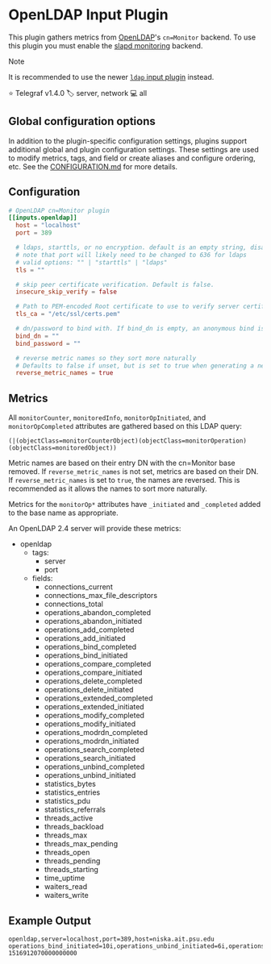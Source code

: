 # OpenLDAP Input Plugin

This plugin gathers metrics from [OpenLDAP][openldap]'s `cn=Monitor` backend.
To use this plugin you must enable the [slapd monitoring][slapd_docs] backend.

> [!NOTE]
> It is recommended to use the newer [`ldap` input plugin][ldap_plugin] instead.

⭐ Telegraf v1.4.0
🏷️ server, network
💻 all

[openldap]: https://www.openldap.org/
[slapd_docs]: https://www.openldap.org/devel/admin/monitoringslapd.html
[ldap_plugin]: /plugins/inputs/ldap/README.md

## Global configuration options <!-- @/docs/includes/plugin_config.md -->

In addition to the plugin-specific configuration settings, plugins support
additional global and plugin configuration settings. These settings are used to
modify metrics, tags, and field or create aliases and configure ordering, etc.
See the [CONFIGURATION.md][CONFIGURATION.md] for more details.

[CONFIGURATION.md]: ../../../docs/CONFIGURATION.md#plugins

## Configuration

```toml @sample.conf
# OpenLDAP cn=Monitor plugin
[[inputs.openldap]]
  host = "localhost"
  port = 389

  # ldaps, starttls, or no encryption. default is an empty string, disabling all encryption.
  # note that port will likely need to be changed to 636 for ldaps
  # valid options: "" | "starttls" | "ldaps"
  tls = ""

  # skip peer certificate verification. Default is false.
  insecure_skip_verify = false

  # Path to PEM-encoded Root certificate to use to verify server certificate
  tls_ca = "/etc/ssl/certs.pem"

  # dn/password to bind with. If bind_dn is empty, an anonymous bind is performed.
  bind_dn = ""
  bind_password = ""

  # reverse metric names so they sort more naturally
  # Defaults to false if unset, but is set to true when generating a new config
  reverse_metric_names = true
```

## Metrics

All `monitorCounter`, `monitoredInfo`, `monitorOpInitiated`, and
`monitorOpCompleted` attributes are gathered based on this LDAP query:

```text
(|(objectClass=monitorCounterObject)(objectClass=monitorOperation)(objectClass=monitoredObject))
```

Metric names are based on their entry DN with the cn=Monitor base removed. If
`reverse_metric_names` is not set, metrics are based on their DN. If
`reverse_metric_names` is set to `true`, the names are reversed. This is
recommended as it allows the names to sort more naturally.

Metrics for the `monitorOp*` attributes have `_initiated` and `_completed` added
to the base name as appropriate.

An OpenLDAP 2.4 server will provide these metrics:

- openldap
  - tags:
    - server
    - port
  - fields:
    - connections_current
    - connections_max_file_descriptors
    - connections_total
    - operations_abandon_completed
    - operations_abandon_initiated
    - operations_add_completed
    - operations_add_initiated
    - operations_bind_completed
    - operations_bind_initiated
    - operations_compare_completed
    - operations_compare_initiated
    - operations_delete_completed
    - operations_delete_initiated
    - operations_extended_completed
    - operations_extended_initiated
    - operations_modify_completed
    - operations_modify_initiated
    - operations_modrdn_completed
    - operations_modrdn_initiated
    - operations_search_completed
    - operations_search_initiated
    - operations_unbind_completed
    - operations_unbind_initiated
    - statistics_bytes
    - statistics_entries
    - statistics_pdu
    - statistics_referrals
    - threads_active
    - threads_backload
    - threads_max
    - threads_max_pending
    - threads_open
    - threads_pending
    - threads_starting
    - time_uptime
    - waiters_read
    - waiters_write

## Example Output

```text
openldap,server=localhost,port=389,host=niska.ait.psu.edu operations_bind_initiated=10i,operations_unbind_initiated=6i,operations_modrdn_completed=0i,operations_delete_initiated=0i,operations_add_completed=2i,operations_delete_completed=0i,operations_abandon_completed=0i,statistics_entries=1516i,threads_open=2i,threads_active=1i,waiters_read=1i,operations_modify_completed=0i,operations_extended_initiated=4i,threads_pending=0i,operations_search_initiated=36i,operations_compare_initiated=0i,connections_max_file_descriptors=4096i,operations_modify_initiated=0i,operations_modrdn_initiated=0i,threads_max=16i,time_uptime=6017i,connections_total=1037i,connections_current=1i,operations_add_initiated=2i,statistics_bytes=162071i,operations_unbind_completed=6i,operations_abandon_initiated=0i,statistics_pdu=1566i,threads_max_pending=0i,threads_backload=1i,waiters_write=0i,operations_bind_completed=10i,operations_search_completed=35i,operations_compare_completed=0i,operations_extended_completed=4i,statistics_referrals=0i,threads_starting=0i 1516912070000000000
```
